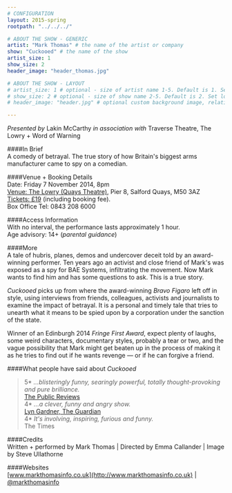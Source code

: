 ```yaml
---
# CONFIGURATION
layout: 2015-spring
rootpath: "../../../"

# ABOUT THE SHOW - GENERIC
artist: "Mark Thomas" # the name of the artist or company
show: "Cuckooed" # the name of the show
artist_size: 1
show_size: 2
header_image: "header_thomas.jpg"    

# ABOUT THE SHOW - LAYOUT
# artist_size: 1 # optional - size of artist name 1-5. Default is 1. Set longer names to lower values
# show_size: 2 # optional - size of show name 2-5. Default is 2. Set longer names to lower values
# header_image: "header.jpg" # optional custom background image, relative to current page

---
```

*Presented by* Lakin McCarthy *in association with* Traverse Theatre, The Lowry + Word of Warning        
       
####In Brief      
A comedy of betrayal. The true story of how Britain's biggest arms manufacturer came to spy on a comedian.             
              
####Venue + Booking Details    
Date: Friday 7 November 2014, 8pm     
[Venue: The Lowry (Quays Theatre)](http://www.thelowry.com/plan-your-visit/getting-here), Pier 8, Salford Quays, M50 3AZ    
[Tickets: £19](http://www.thelowry.com/event/mark-thomas2) (including booking fee).        
Box Office Tel: 0843 208 6000        

####Access Information        
With no interval, the performance lasts approximately 1 hour.<br>Age advisory: 14+ (*parental guidance*)       
       
####More            
A tale of hubris, planes, demos and undercover deceit told by an award-winning performer. Ten years ago an activist and close friend of Mark's was exposed as a spy for BAE Systems, infiltrating the movement. Now Mark wants to find him and has some questions to ask. This is a true story.          
              
*Cuckooed* picks up from where the award-winning *Bravo Figaro* left off in style, using interviews from friends, colleagues, activists and journalists to examine the impact of betrayal. It is a personal and timely tale that tries to unearth what it means to be spied upon by a corporation under the sanction of the state.            
              
Winner of an Edinburgh 2014 *Fringe First Award*, expect plenty of laughs, some weird characters, documentary styles, probably a tear or two, and the vague possibility that Mark might get beaten up in the process of making it as he tries to find out if he wants revenge — or if he can forgive a friend.             
              
####What people have said about *Cuckooed*         
>5\* *…blisteringly funny, searingly powerful, totally thought-provoking and pure brilliance.*<br>[The Public Reviews](http://www.thepublicreviews.com/cuckooed-traverse-theatre-edinburgh)        
>4\* *…a clever, funny and angry show.*<br>[Lyn Gardner, The Guardian](http://www.theguardian.com/stage/2014/aug/04/mark-thomas-cuckooed-edinburgh-festival-2014-review)          
>4\* *It's involving, inspiring, furious and funny.*<br>The Times            
              
####Credits          
Written + performed by Mark Thomas | Directed by Emma Callander | Image by Steve Ullathorne              
              
####Websites        
[www.markthomasinfo.co.uk](http://www.markthomasinfo.co.uk) | [@markthomasinfo](http://twitter.com/markthomasinfo)
